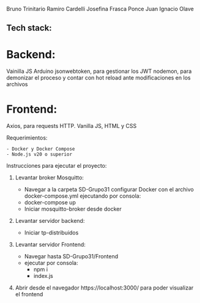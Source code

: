 Bruno Trinitario
Ramiro Cardelli
Josefina Frasca Ponce
Juan Ignacio Olave

## Tech stack:

# Backend:

Vainilla JS
Arduino
jsonwebtoken, para gestionar los JWT
nodemon, para demonizar el proceso y contar con hot reload ante modificaciones en los archivos

# Frontend:

Axios, para requests HTTP.
Vanilla JS, HTML y CSS

Requerimientos:

    - Docker y Docker Compose
    - Node.js v20 o superior

Instrucciones para ejecutar el proyecto:

1. Levantar broker Mosquitto:

   - Navegar a la carpeta SD-Grupo31 configurar Docker con el archivo docker-compose.yml ejecutando por consola:
   - docker-compose up
   - Iniciar mosquitto-broker desde docker

2. Levantar servidor backend:

   - Iniciar tp-distribuidos

3. Levantar servidor Frontend:

   - Navegar hasta SD-Grupo31/Frontend
   - ejecutar por consola:
     - npm i
     - index.js

4. Abrir desde el navegador https://localhost:3000/ para poder visualizar el frontend
